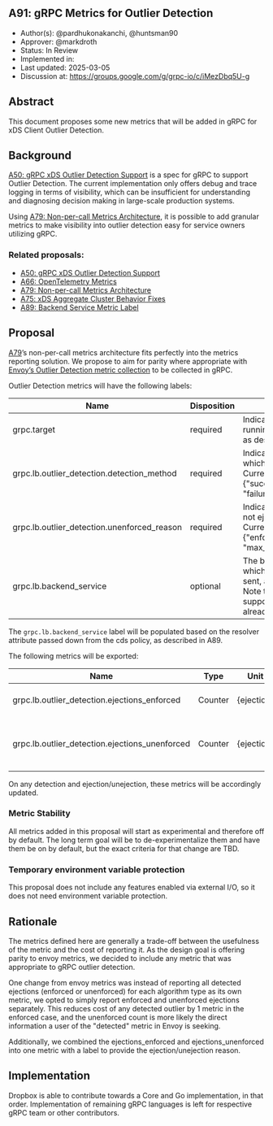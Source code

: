 A91: gRPC Metrics for Outlier Detection
---
* Author(s): @pardhukonakanchi, @huntsman90
* Approver: @markdroth
* Status: In Review
* Implemented in:
* Last updated: 2025-03-05
* Discussion at: https://groups.google.com/g/grpc-io/c/iMezDbq5U-g

## Abstract

This document proposes some new metrics that will be added in gRPC for xDS Client Outlier Detection.

## Background

[A50: gRPC xDS Outlier Detection Support][A50] is a spec for gRPC to support Outlier Detection. The current implementation only offers debug and trace logging in terms of visibility, which can be insufficient for understanding and diagnosing decision making in large-scale production systems. 

Using [A79: Non-per-call Metrics Architecture][A79], it is possible to add granular metrics to make visibility into outlier detection easy for service owners utilizing gRPC.

### Related proposals: 
* [A50: gRPC xDS Outlier Detection Support][A50]
* [A66: OpenTelemetry Metrics][A66]
* [A79: Non-per-call Metrics Architecture][A79]
* [A75: xDS Aggregate Cluster Behavior Fixes][A75]
* [A89: Backend Service Metric Label][A89]

[A50]: A50-xds-outlier-detection.md
[A66]: A66-otel-stats.md
[A75]: A75-xds-aggregate-cluster-behavior-fixes.md
[A79]: A79-non-per-call-metrics-architecture.md
[A89]: A89-backend-service-metric-label.md

## Proposal

[A79]’s non-per-call metrics architecture fits perfectly into the metrics reporting solution. We propose to aim for parity where appropriate with [Envoy’s Outlier Detection metric collection](https://www.envoyproxy.io/docs/envoy/latest/configuration/upstream/cluster_manager/cluster_stats#outlier-detection-statistics) to be collected in gRPC.

Outlier Detection metrics will have the following labels:

| Name        | Disposition | Description |
| ----------- | ----------- | ----------- |
| grpc.target | required | Indicates the target we are running outlier detection on, as described in [A66]. |
| grpc.lb.outlier_detection.detection_method | required | Indicates the method with which we detected outlier. Currently one of {"success_rate", "failure_percentage"}
| grpc.lb.outlier_detection.unenforced_reason | required | Indicates the reason we did not eject a detected outlier. Currently one of {"enforcement_percentage", "max_ejection_overflow"}
| grpc.lb.backend_service | optional | The backend service to which the traffic is being sent, as described in [A89]. Note that this label will be supported only if [A75] has already been implemented |

The `grpc.lb.backend_service` label will be populated based on the resolver attribute passed down from the cds policy, as described in A89.

The following metrics will be exported:

| Name          | Type  | Unit  | Labels  | Description |
| ------------- | ----- | ----- | ------- | ----------- |
|  grpc.lb.outlier_detection.ejections_enforced |	Counter |	{ejection} |	grpc.target, grpc.lb.backend_service, grpc.lb.outlier_detection.detection_method  |	Enforced outlier ejections by ejection reason |
|  grpc.lb.outlier_detection.ejections_unenforced |	Counter |	{ejection} |	grpc.target, grpc.lb.backend_service, grpc.lb.outlier_detection.detection_method, grpc.lb.outlier_detection.unenforced_reason |	Unenforced outlier ejections due to either max ejection percentage or enforcement_percentage |

On any detection and ejection/unejection, these metrics will be accordingly updated.

### Metric Stability

All metrics added in this proposal will start as experimental and therefore off by default. The long term goal will be to de-experimentalize them and have them be on by default, but the exact criteria for that change are TBD.

### Temporary environment variable protection

This proposal does not include any features enabled via external I/O, so it does not need environment variable protection.

## Rationale

The metrics defined here are generally a trade-off between the usefulness
of the metric and the cost of reporting it. As the design goal is offering parity to envoy metrics,
we decided to include any metric that was appropriate to gRPC outlier detection.

One change from envoy metrics was instead of reporting all detected ejections (enforced or unenforced) for each algorithm type as its own metric, we opted to simply report enforced and unenforced ejections separately. This reduces cost of any detected outlier by 1 metric in the enforced case, and the unenforced count is more likely the direct information a user of the "detected" metric in Envoy is seeking.

Additionally, we combined the ejections_enforced and ejections_unenforced into one metric with a label to provide the ejection/unejection reason.

## Implementation

Dropbox is able to contribute towards a Core and Go implementation, in that order. Implementation of remaining gRPC languages is left for respective gRPC team or other contributors.
